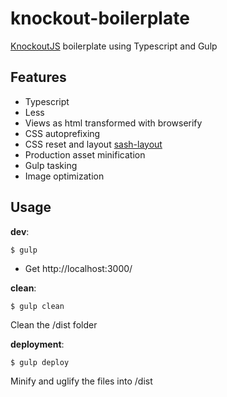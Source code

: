 # knockout-boilerplate

[KnockoutJS](http://knockoutjs.com) boilerplate using Typescript and Gulp

## Features
- Typescript
- Less
- Views as html transformed with browserify
- CSS autoprefixing
- CSS reset and layout [sash-layout](https://github.com/ludovicoforace/sash-layout)
- Production asset minification
- Gulp tasking
- Image optimization

## Usage

**dev**:  
```shell
$ gulp
```

- Get http://localhost:3000/

**clean**:  
```shell
$ gulp clean
```

Clean the /dist folder

**deployment**:  
```shell
$ gulp deploy
```

Minify and uglify the files into /dist